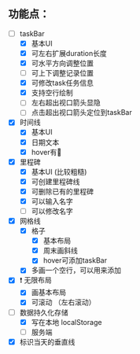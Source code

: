 ## 功能点：

- [ ]  taskBar
    - [x]  基本UI
    - [x]  可左右扩展duration长度
    - [x]  可水平方向调整位置
    - [ ]  可上下调整记录位置
    - [x]  可修改task任务信息
    - [x]  支持空行绘制
    - [ ]  左右超出视口箭头显隐
    - [ ]  点击超出视口箭头定位到taskBar
- [x]  时间线
    - [x]  基本UI
    - [x]  日期文本
    - [x]  hover有🚩
- [x]  里程碑
    - [x]  基本UI (比较粗糙)
    - [x]  可创建里程碑线
    - [x]  可删除已有的里程碑
    - [x]  可以输入名字
    - [ ]  可以修改名字
- [x]  网格线
    - [x]  格子
        - [x]  基本布局
        - [x]  周末画斜线
        - [x]  hover可添加taskBar
    - [x]  多画一个空行，可以用来添加
- [x]  ❗️ 无限布局
    - [x]  画基本布局
    - [x]  可滚动 （左右滚动）
- [ ]  数据持久化存储
    - [x]  写在本地 localStorage
    - [ ]  服务端
- [x]  标识当天的垂直线

